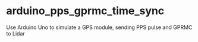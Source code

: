 # arduino_pps_gprmc_time_sync
Use Arduino Uno to simulate a GPS module, sending PPS pulse and GPRMC to Lidar
